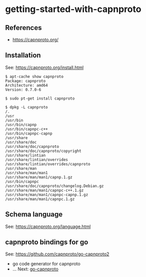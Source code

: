 # getting-started-with-capnproto

## References
* https://capnproto.org/

## Installation
See: https://capnproto.org/install.html
```
$ apt-cache show capnproto
Package: capnproto
Architecture: amd64
Version: 0.7.0-6

$ sudo pt-get install capnproto

$ dpkg -L capnproto
/.
/usr
/usr/bin
/usr/bin/capnp
/usr/bin/capnpc-c++
/usr/bin/capnpc-capnp
/usr/share
/usr/share/doc
/usr/share/doc/capnproto
/usr/share/doc/capnproto/copyright
/usr/share/lintian
/usr/share/lintian/overrides
/usr/share/lintian/overrides/capnproto
/usr/share/man
/usr/share/man/man1
/usr/share/man/man1/capnp.1.gz
/usr/bin/capnpc
/usr/share/doc/capnproto/changelog.Debian.gz
/usr/share/man/man1/capnpc-c++.1.gz
/usr/share/man/man1/capnpc-capnp.1.gz
/usr/share/man/man1/capnpc.1.gz
```

## Schema language
See: https://capnproto.org/language.html

## capnproto bindings for go
See: https://github.com/capnproto/go-capnproto2
* go code generator for capnproto
* ...
Next: [go-capnproto](go-capnproto)
